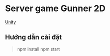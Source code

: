# Server game Gunner 2D
[Unity](https://github.com/HieuLajj/gameOnline_SocketIO_Nodejs)
## Hướng dẫn cài đặt
> npm install
> npm start